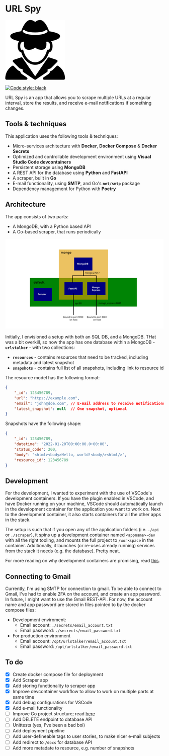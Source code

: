# URL Spy 

![spy](docs/spy_small.png)

[![Code style: black](https://img.shields.io/badge/code%20style-black-000000.svg)](https://github.com/psf/black)

URL Spy is an app that allows you to scrape multiple URLs at a regular interval, store the results, and receive e-mail notifications if something changes. 

## Tools & techniques

This application uses the following tools & techniques: 

- Micro-services architecture with **Docker**, **Docker Compose** & **Docker Secrets**
- Optimized and controllable development environment using **Visual Studio Code devcontainers** 
- Persistent storage using **MongoDB**
- A REST API for the database using **Python** and **FastAPI** 
- A scraper, built in **Go**
- E-mail functionality, using **SMTP**, and Go's **`net/smtp`** package
- Dependency management for Python with **Poetry**

## Architecture 

The app consists of two parts: 

* A MongoDB, with a Python based API 
* A Go-based scraper, that runs periodically

![Architecture](docs/architecture.svg)

Initially, I envisioned a setup with both an SQL DB, and a MongoDB. THat was a bit overkill, so now the app has one database within a MongoDB - **`urlstalker`** - with two collections: 

- **`resources`** - contains resources that need to be tracked, including metadata and latest snapshot
- **`snapshots`** - contains full list of all snapshots, including link to resource id

The resource model has the following format: 

```json
{
    "_id": 123456789,
    "url": "https://example.com", 
    "email": "john@doe.com", // E-mail address to receive notifications of changes, optional
    "latest_snapshot": null  // One snapshot, optional
} 
```

Snapshots have the following shape: 

```json 
{
    "_id": 123456789, 
    "datetime": "2022-01-20T00:00:00.0+00:00", 
    "status_code": 200, 
    "body": "<html><body>Hello, world!<body/><html/>",
    "resource_id": 123456789
}
```

## Development 

For the development, I wanted to experiment with the use of VSCode's development containers. If you have the plugin enabled in VSCode, and have Docker running on your machine, VSCode should automatically launch in the development container for the application you want to work on. Next to the development container, it also starts containers for all the other apps in the stack. 

The setup is such that if you open any of the application folders (i.e. `./api` or `./scraper`), it spins up a development container named `<appname>-dev` with all the right tooling, and mounts the full project to `/workspace` in the container. Additionally, it launches (or re-uses already running) services from the stack it needs (e.g. the database). Pretty neat. 

For more reading on why development containers are promising, read [this](https://www.infoq.com/articles/devcontainers/). 

## Connecting to Gmail 

Currently, I'm using SMTP for connection to gmail. To be able to connect to Gmail, I've had to enable 2FA on the account, and create an app password. In future, I might want to use the Gmail REST-API. For now, the account name and app password are stored in files pointed to by the docker compose files: 

* Development enviroment: 
    - Email account: `./secrets/email_account.txt` 
    - Email password: `./secrects/email_password.txt` 
* For production environment 
    - Email account: `/opt/urlstalker/email_account.txt`
    - Email password: `/opt/urlstalker/email_password.txt` 

## To do

- [x] Create docker compose file for deployment 
- [x] Add Scraper app 
- [x] Add storing functionality to scraper app 
- [x] Improve devcontainer workflow to allow to work on multiple parts at same time
- [x] Add debug configurations for VSCode
- [x] Add e-mail functionality  
- [ ] Improve Go project structure; read [here](https://tutorialedge.net/golang/go-project-structure-best-practices/)
- [ ] Add DELETE endpoint to database API
- [ ] Unittests (yes, I've been a bad boi)
- [ ] Add deployment pipeline 
- [ ] Add user-defineable tags to user stories, to make nicer e-mail subjects
- [ ] Add redirect to `/docs` for database API 
- [ ] Add more metadate to resource, e.g. number of snapshots
